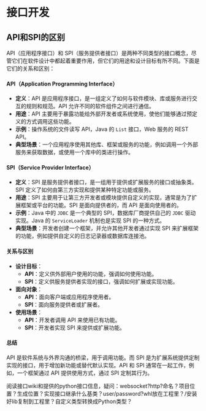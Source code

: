 # 接口开发

## API和SPI的区别

API（应用程序接口）和 SPI（服务提供者接口）是两种不同类型的接口概念，尽管它们在软件设计中都起着重要作用，但它们的用途和设计目标有所不同。下面是它们的关系和区别：

#### API（Application Programming Interface）

* **定义**：API 是应用程序接口，是一组定义了如何与软件模块、库或服务进行交互的规则和规范。API 允许不同的软件组件之间进行通信。
* **用途**：API 主要用于暴露功能给外部开发者或系统使用，使他们能够通过预定义的方式调用这些功能。
* **示例**：操作系统的文件读写 API，Java 的 `List` 接口，Web 服务的 REST API。
* **典型场景**：一个应用程序使用其他库、框架或服务的功能，例如调用一个外部服务来获取数据，或使用一个库中的类进行操作。

#### SPI（Service Provider Interface）

* **定义**：SPI 是服务提供者接口，是一组用于提供或扩展服务的接口或抽象类。SPI 定义了如何由第三方实现和提供某种特定功能或服务。
* **用途**：SPI 主要用于让第三方开发者或模块提供自定义的实现，通常是为了扩展框架或平台的功能。SPI 是面向提供者的，而 API 是面向使用者的。
* **示例**：Java 中的 `JDBC` 是一个典型的 SPI，数据库厂商提供自己的 `JDBC` 驱动实现。Java 的 `ServiceLoader` 机制也是实现 SPI 的一种方式。
* **典型场景**：开发者创建一个框架，并允许其他开发者通过实现 SPI 来扩展框架的功能，例如提供自定义的日志记录器或数据库连接池。

#### 关系与区别

* **设计目标**：
  * **API**：定义供外部用户使用的功能，强调如何使用功能。
  * **SPI**：定义供服务提供者实现的接口，强调如何扩展或实现功能。
* **面向对象**：
  * **API**：面向客户端或应用程序使用者。
  * **SPI**：面向服务提供者或扩展者。
* **使用场景**：
  * **API**：开发者调用 API 来使用已有功能。
  * **SPI**：开发者实现 SPI 来提供或扩展功能。

#### 总结

API 是软件系统与外界沟通的桥梁，用于调用功能。而 SPI 是为扩展系统提供定制实现的接口，用于增加新功能或替代默认实现。API 和 SPI 通常在一起工作，例如，一个框架通过 API 提供使用方式，通过 SPI 定制其行为。

阅读接口wiki和提供的python接口信息，疑问：websocket?http?命名？项目位置？生成位置？实现接口继承什么基类？user/password?whl放在工程里？/安装好lib复制到工程里？自定义类型转换成Python类型？
